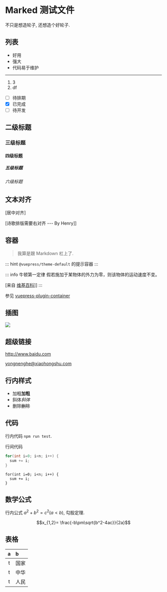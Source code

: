 # Marked 测试文件

不只是想造轮子,
还想造个好轮子.

## 列表

- 好用
- 强大
- 代码易于维护

---

1. 3
3. df

- [ ] 待排期
- [x] 已完成
- [ ] 待开发

## 二级标题

### 三级标题

#### 四级标题

##### 五级标题

###### 六级标题

## 文本对齐

[居中对齐]

[诗歌排版需要右对齐
--- By Henry]]

## 容器

> 我算是跟 Markdown 杠上了.

::: hint
`@vuepress/theme-default` 的提示容器
:::

::: info 牛顿第一定律
假若施加于某物体的外力为零，则该物体的运动速度不变。

[来自 [维基百科](https://zh.wikipedia.org/wiki/%E7%89%9B%E9%A1%BF%E8%BF%90%E5%8A%A8%E5%AE%9A%E5%BE%8B)]]
:::

参见 [vuepress-plugin-container](https://vuepress-community.netlify.app/zh/plugins/container)

## 插图

![](https://pic-gino-prod.oss-cn-qingdao.aliyuncs.com/henry/20210721110100989-2021-07-21_11-00-10.png)

## 超级链接

<http://www.baidu.com>

<yongnenghe@xiaohongshu.com>

## 行内样式

- 加粗**加粗**
- 斜体*斜体*
- 删除~~删除~~

## 代码

行内代码 `npm run test`.

行间代码

```c
for(int i=0; i<n; i++) {
  sum += i;
}
```

```
for(int i=0; i<n; i++) {
  sum += i;
}
```

## 数学公式

行内公式 $a^2+b^2=c^2 (a<b)$, 勾股定理.

$$x_{1,2}=
\frac{-b\pm\sqrt{b^2-4ac}}{2a}$$

## 表格

| a | b |
|:-:|:-|
| t | 国家 |
| t | 中华 |
| t | 人民 |
